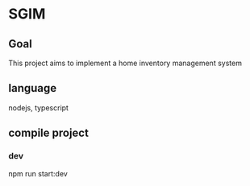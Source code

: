 # SGIM

## Goal
This project aims to implement a home inventory management system

## language
nodejs, typescript

## compile project
### dev
npm run start:dev

